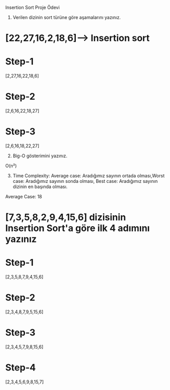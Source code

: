 Insertion Sort Proje Ödevi

1. Verilen dizinin sort türüne göre aşamalarını yazınız.

# [22,27,16,2,18,6]--> Insertion sort

# Step-1

[2,27,16,22,18,6]

# Step-2

[2,6,16,22,18,27]

# Step-3

[2,6,16,18,22,27]

2. Big-O gösterimini yazınız.

O(n²)

3. Time Complexity: Average case: Aradığımız sayının ortada olması,Worst case: Aradığımız sayının sonda olması, Best case: Aradığımız sayının dizinin en başında olması.

Average Case: 18

# [7,3,5,8,2,9,4,15,6] dizisinin Insertion Sort'a göre ilk 4 adımını yazınız

# Step-1

[2,3,5,8,7,9,4,15,6]

# Step-2

[2,3,4,8,7,9,5,15,6]

# Step-3

[2,3,4,5,7,9,8,15,6]

# Step-4

[2,3,4,5,6,9,8,15,7]
